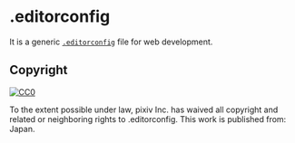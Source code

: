 # .editorconfig

It is a generic [`.editorconfig`](http://editorconfig.org/) file for web development.

## Copyright

<p xmlns:dct="http://purl.org/dc/terms/" xmlns:vcard="http://www.w3.org/2001/vcard-rdf/3.0#"><a rel="license" href="http://creativecommons.org/publicdomain/zero/1.0/"><img src="http://i.creativecommons.org/p/zero/1.0/88x31.png" style="border-style: none;" alt="CC0"></a></p>

To the extent possible under law, <span resource="[_:publisher]" rel="dct:publisher"><span property="dct:title">pixiv Inc.</span></span> has waived all copyright and related or neighboring rights to <span property="dct:title">.editorconfig</span>. This work is published from: <span property="vcard:Country" datatype="dct:ISO3166" content="JP" about="[_:publisher]">Japan</span>.
